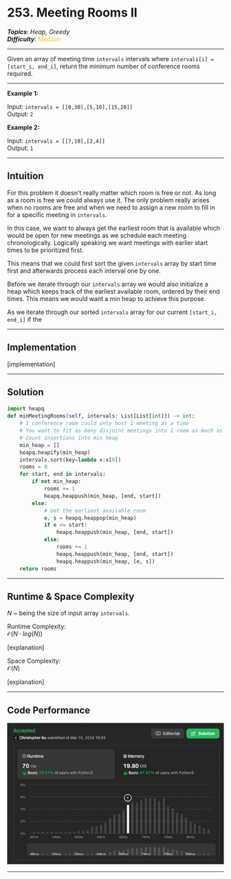 # 253. Meeting Rooms II
***Topics***: *Heap, Greedy*  
***Difficulty***: <span style="color: #fac31d;">Medium</span>
<!-- green: #46c6c2, yellow: #fac31d, red: #f8615c-->
---
Given an array of meeting time `intervals` intervals where `intervals[i] = [start_i, end_i]`, return the minimum number of conference rooms required.

---
**Example 1:**  

Input: `intervals = [[0,30],[5,10],[15,20]]`  
Output: `2`  

**Example 2:**  

Input: `intervals = [[7,10],[2,4]]`  
Output: `1`  

---
## Intuition
For this problem it doesn't really matter which room is free or not. As long as a room is free we could always use it. The only problem really arises when no rooms are free and when we need to assign a new room to fill in for a specific meeting in `intervals`.

In this case, we want to always get the earliest room that is available which would be open for new meetings as we schedule each meeting chronologically. Logically speaking we want meetings with earlier start times to be prioritized first.

This means that we could first sort the given `intervals` array by start time first and afterwards process each interval one by one.

Before we iterate through our `intervals` array we would also initialize a heap which keeps track of the earliest available room, ordered by their end times. This means we would want a min heap to achieve this purpose.

As we iterate through our sorted `intervals` array for our current `[start_i, end_i]` if the

---
## Implementation
[implementation]

---
## Solution
```python
import heapq
def minMeetingRooms(self, intervals: List[List[int]]) -> int:
    # 1 conference room could only host 1 meeting at a time
    # You want to fit as many disjoint meetings into 1 room as much as possible
    # Count insertions into min heap
    min_heap = []
    heapq.heapify(min_heap)
    intervals.sort(key=lambda x:x[0])
    rooms = 0
    for start, end in intervals:
        if not min_heap:
            rooms += 1
            heapq.heappush(min_heap, [end, start])
        else:
            # Get the earliest available room
            e, s = heapq.heappop(min_heap)
            if e <= start:
                heapq.heappush(min_heap, [end, start])
            else:
                rooms += 1
                heapq.heappush(min_heap, [end, start])
                heapq.heappush(min_heap, [e, s])
    return rooms
```
---
## Runtime & Space Complexity
$N$ ~ being the size of input array `intervals`.  

Runtime Complexity:  
$\mathcal{O}(N \cdot log(N))$

[explanation]

Space Complexity:  
$\mathcal{O}(N)$

[explanation]

---
## Code Performance
![253 code performance](../y_resources/code-performances/lc-253.png)

---